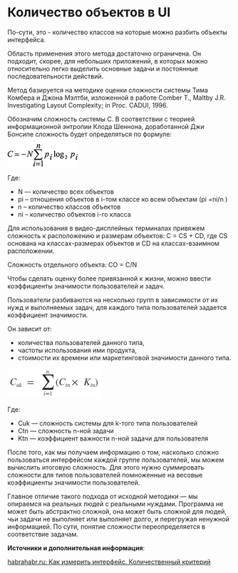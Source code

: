 # Количество объектов в UI

По-сути, это - количество классов на которые можно разбить объекты интерфейса.

Область применения этого метода достаточно ограничена. Он подходит, скорее, для небольших приложений, в которых можно относительно легко выделить основные задачи и постоянные последовательности действий.

Метод базируется на методике оценки сложности системы Тима Комбера и Джона Мэлтби, изложенной в работе Comber T., Maltby J.R. Investigating Layout Complexity; in Proc. CADUI, 1996.

Обозначим сложность системы C. В соответствии с теорией информационной энтропии Клода Шеннона, доработанной Джи Бонсипе сложность будет определяться по формуле:

![Сложность](img/01-ui_complexity.png)

Где:

- N — количество всех объектов
- pi – отношения объектов в i-том классе ко всем объектам (pi =ni/n )
- n – количество классов объектов
- ni – количество объектов i-го класса

Для использования в видео-дисплейных терминалах привяжем сложность к расположению и размерам объектов:
C = CS + CD,
где CS основана на классах-размерах объектов и CD на классах-взаимном расположении.

Сложность отдельного объекта: 
CO = C/N 


Чтобы сделать оценку более привязанной к жизни, можно ввести коэффициенты значимости пользователей и задач.

Пользователи разбиваются на несколько групп в зависимости от их нужд и выполняемых задач, для каждого типа пользователей задается коэффициент значимости.

Он зависит от: 

- количества пользователей данного типа, 
- частоты использования ими продукта, 
- стоимости их времени или маркетинговой значимости данного типа. 

![Сложность и коэффициенты значимости](img/02-ui_complexity.png)

Где:

- Cuk — сложность системы для k-того типа пользователей
- Ctn — сложность n-ной задачи
- Ktn — коэффициент важности n-ной задачи для пользователя


После того, как мы получаем информацию о том, насколько сложно пользоваться интерфейсом каждой группе пользователей, мы можем вычислить итоговую сложность. Для этого нужно суммировать сложности для типов пользователей помноженные на весовые коэффициенты значимости пользователей.

Главное отличие такого подхода от исходной методики — мы опираемся на реальных людей с реальными нуждами. Программа не может быть абстрактно сложной, она может быть сложной для людей, чьи задачи не выполняет или выполняет долго, и перегружая ненужной информацией. По сути, понятие сложности переопределяется в соответствие задачам.


**Источники и дополнительная информация**:

[habrahabr.ru: Как измерить интерфейс. Количественный критерий](https://habrahabr.ru/post/166329/)

